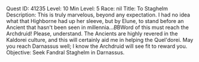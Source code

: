 Quest ID: 41235
Level: 10
Min Level: 5
Race: nil
Title: To Staghelm
Description: This is truly marvelous, beyond any expectation. I had no idea what that Highborne had up her sleeve, but by Elune, to stand before an Ancient that hasn't been seen in millennia...$B$BWord of this must reach the Archdruid! Please, understand. The Ancients are highly revered in the Kaldorei culture, and this will certainly aid me in helping the Quel'dorei. May you reach Darnassus well; I know the Archdruid will see fit to reward you.
Objective: Seek Fandral Staghelm in Darnassus.
